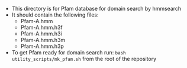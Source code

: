 - This directory is for Pfam database for domain search by hmmsearch
- It should contain the following files:
    - Pfam-A.hmm
    - Pfam-A.hmm.h3f
    - Pfam-A.hmm.h3i
    - Pfam-A.hmm.h3m
    - Pfam-A.hmm.h3p
- To get Pfam ready for domain search run: `bash utility_scripts/mk_pfam.sh` from the root of the repository 
